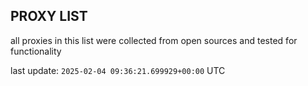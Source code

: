 ## PROXY LIST

all proxies in this list were collected from open sources and tested for functionality

last update: `2025-02-04 09:36:21.699929+00:00` UTC
